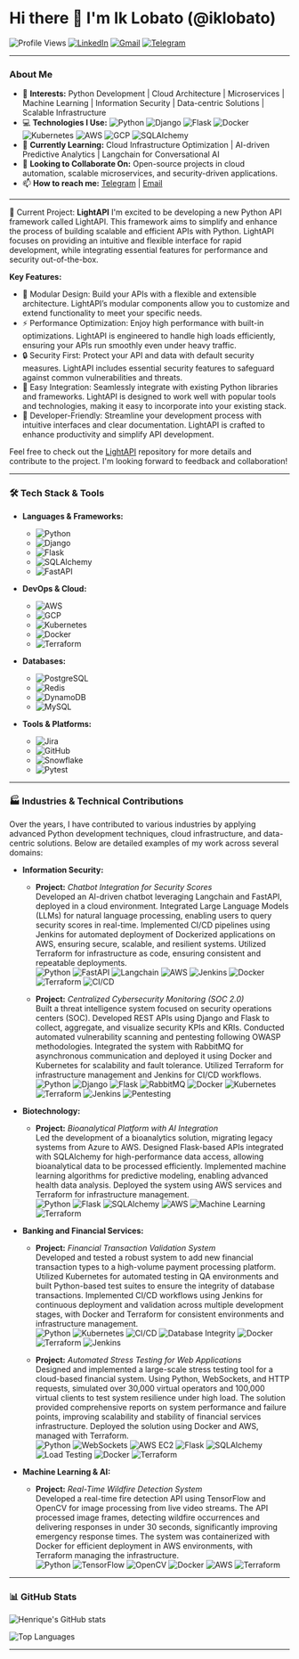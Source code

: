 # Hi there 👋 I'm Ik Lobato (@iklobato)

![Profile Views](https://komarev.com/ghpvc/?username=iklobato&color=brightgreen)
[![LinkedIn](https://img.shields.io/badge/LinkedIn-blue?style=flat-square&logo=linkedin)](https://www.linkedin.com/in/iklobato-sr-python/)
[![Gmail](https://img.shields.io/badge/Gmail-D14836?style=flat-square&logo=gmail&logoColor=white)](mailto:h.lobato001@gmail.com)
[![Telegram](https://img.shields.io/badge/Telegram-2CA5E0?style=flat-square&logo=telegram&logoColor=white)](https://t.me/iklobato)

---

### About Me

- 👀 **Interests:** Python Development | Cloud Architecture | Microservices | Machine Learning | Information Security | Data-centric Solutions | Scalable Infrastructure
- 💻 **Technologies I Use:** ![Python](https://img.shields.io/badge/-Python-3776AB?style=flat-square&logo=python&logoColor=white) ![Django](https://img.shields.io/badge/-Django-092E20?style=flat-square&logo=django&logoColor=white) ![Flask](https://img.shields.io/badge/-Flask-000000?style=flat-square&logo=flask&logoColor=white) ![Docker](https://img.shields.io/badge/-Docker-2496ED?style=flat-square&logo=docker&logoColor=white) ![Kubernetes](https://img.shields.io/badge/-Kubernetes-326CE5?style=flat-square&logo=kubernetes&logoColor=white) ![AWS](https://img.shields.io/badge/-AWS-FF9900?style=flat-square&logo=amazonaws&logoColor=white) ![GCP](https://img.shields.io/badge/-GCP-4285F4?style=flat-square&logo=googlecloud&logoColor=white) ![SQLAlchemy](https://img.shields.io/badge/-SQLAlchemy-CA0C00?style=flat-square&logo=python&logoColor=white)
- 🌱 **Currently Learning:** Cloud Infrastructure Optimization | AI-driven Predictive Analytics | Langchain for Conversational AI
- 💞️ **Looking to Collaborate On:** Open-source projects in cloud automation, scalable microservices, and security-driven applications.
- 📫 **How to reach me:** [Telegram](https://t.me/iklobato) | [Email](mailto:h.lobato001@gmail.com)

---

🚀 Current Project: **LightAPI**
I'm excited to be developing a new Python API framework called LightAPI. This framework aims to simplify and enhance the process of building scalable and efficient APIs with Python. LightAPI focuses on providing an intuitive and flexible interface for rapid development, while integrating essential features for performance and security out-of-the-box.

**Key Features:**
- 🌟 Modular Design: Build your APIs with a flexible and extensible architecture. LightAPI’s modular components allow you to customize and extend functionality to meet your specific needs.
- ⚡ Performance Optimization: Enjoy high performance with built-in optimizations. LightAPI is engineered to handle high loads efficiently, ensuring your APIs run smoothly even under heavy traffic.
- 🔒 Security First: Protect your API and data with default security measures. LightAPI includes essential security features to safeguard against common vulnerabilities and threats.
- 🔗 Easy Integration: Seamlessly integrate with existing Python libraries and frameworks. LightAPI is designed to work well with popular tools and technologies, making it easy to incorporate into your existing stack.
- 🔧 Developer-Friendly: Streamline your development process with intuitive interfaces and clear documentation. LightAPI is crafted to enhance productivity and simplify API development.

Feel free to check out the [LightAPI](https://github.com/henriqueblobato/LightAPI) repository for more details and contribute to the project. I'm looking forward to feedback and collaboration!

---

### 🛠 Tech Stack & Tools

- **Languages & Frameworks:**
    - ![Python](https://img.shields.io/badge/-Python-3776AB?style=flat-square&logo=python&logoColor=white)
    - ![Django](https://img.shields.io/badge/-Django-092E20?style=flat-square&logo=django&logoColor=white)
    - ![Flask](https://img.shields.io/badge/-Flask-000000?style=flat-square&logo=flask&logoColor=white)
    - ![SQLAlchemy](https://img.shields.io/badge/-SQLAlchemy-CA0C00?style=flat-square&logo=python&logoColor=white)
    - ![FastAPI](https://img.shields.io/badge/-FastAPI-009688?style=flat-square&logo=fastapi&logoColor=white)
  
- **DevOps & Cloud:**
    - ![AWS](https://img.shields.io/badge/-AWS-FF9900?style=flat-square&logo=amazonaws&logoColor=white)
    - ![GCP](https://img.shields.io/badge/-GCP-4285F4?style=flat-square&logo=googlecloud&logoColor=white)
    - ![Kubernetes](https://img.shields.io/badge/-Kubernetes-326CE5?style=flat-square&logo=kubernetes&logoColor=white)
    - ![Docker](https://img.shields.io/badge/-Docker-2496ED?style=flat-square&logo=docker&logoColor=white)
    - ![Terraform](https://img.shields.io/badge/-Terraform-623CE4?style=flat-square&logo=terraform&logoColor=white)

- **Databases:**
    - ![PostgreSQL](https://img.shields.io/badge/-PostgreSQL-4169E1?style=flat-square&logo=postgresql&logoColor=white)
    - ![Redis](https://img.shields.io/badge/-Redis-DC382D?style=flat-square&logo=redis&logoColor=white)
    - ![DynamoDB](https://img.shields.io/badge/-DynamoDB-4053D6?style=flat-square&logo=amazon-dynamodb&logoColor=white)
    - ![MySQL](https://img.shields.io/badge/-MySQL-4479A1?style=flat-square&logo=mysql&logoColor=white)

- **Tools & Platforms:**
    - ![Jira](https://img.shields.io/badge/-Jira-0052CC?style=flat-square&logo=jira&logoColor=white)
    - ![GitHub](https://img.shields.io/badge/-GitHub-181717?style=flat-square&logo=github)
    - ![Snowflake](https://img.shields.io/badge/-Snowflake-29B5E8?style=flat-square&logo=snowflake&logoColor=white)
    - ![Pytest](https://img.shields.io/badge/-Pytest-0A9EDC?style=flat-square&logo=pytest)

---

### 🏭 Industries & Technical Contributions

Over the years, I have contributed to various industries by applying advanced Python development techniques, cloud infrastructure, and data-centric solutions. Below are detailed examples of my work across several domains:

- **Information Security:**
    - **Project:** *Chatbot Integration for Security Scores*  
      Developed an AI-driven chatbot leveraging Langchain and FastAPI, deployed in a cloud environment. Integrated Large Language Models (LLMs) for natural language processing, enabling users to query security scores in real-time. Implemented CI/CD pipelines using Jenkins for automated deployment of Dockerized applications on AWS, ensuring secure, scalable, and resilient systems. Utilized Terraform for infrastructure as code, ensuring consistent and repeatable deployments.  
      ![Python](https://img.shields.io/badge/-Python-3776AB?style=flat-square&logo=python&logoColor=white) ![FastAPI](https://img.shields.io/badge/-FastAPI-009688?style=flat-square&logo=fastapi&logoColor=white) ![Langchain](https://img.shields.io/badge/-Langchain-000000?style=flat-square) ![AWS](https://img.shields.io/badge/-AWS-FF9900?style=flat-square&logo=amazonaws&logoColor=white) ![Jenkins](https://img.shields.io/badge/-Jenkins-D24939?style=flat-square&logo=jenkins&logoColor=white) ![Docker](https://img.shields.io/badge/-Docker-2496ED?style=flat-square&logo=docker&logoColor=white) ![Terraform](https://img.shields.io/badge/-Terraform-7B42BC?style=flat-square&logo=terraform&logoColor=white) ![CI/CD](https://img.shields.io/badge/-CI%2FCD-239120?style=flat-square&logo=ci-cd)

    - **Project:** *Centralized Cybersecurity Monitoring (SOC 2.0)*  
      Built a threat intelligence system focused on security operations centers (SOC). Developed REST APIs using Django and Flask to collect, aggregate, and visualize security KPIs and KRIs. Conducted automated vulnerability scanning and pentesting following OWASP methodologies. Integrated the system with RabbitMQ for asynchronous communication and deployed it using Docker and Kubernetes for scalability and fault tolerance. Utilized Terraform for infrastructure management and Jenkins for CI/CD workflows.  
      ![Python](https://img.shields.io/badge/-Python-3776AB?style=flat-square&logo=python&logoColor=white) ![Django](https://img.shields.io/badge/-Django-092E20?style=flat-square&logo=django&logoColor=white) ![Flask](https://img.shields.io/badge/-Flask-000000?style=flat-square&logo=flask&logoColor=white) ![RabbitMQ](https://img.shields.io/badge/-RabbitMQ-FF6600?style=flat-square&logo=rabbitmq&logoColor=white) ![Docker](https://img.shields.io/badge/-Docker-2496ED?style=flat-square&logo=docker&logoColor=white) ![Kubernetes](https://img.shields.io/badge/-Kubernetes-326CE5?style=flat-square&logo=kubernetes&logoColor=white) ![Terraform](https://img.shields.io/badge/-Terraform-7B42BC?style=flat-square&logo=terraform&logoColor=white) ![Jenkins](https://img.shields.io/badge/-Jenkins-D24939?style=flat-square&logo=jenkins&logoColor=white) ![Pentesting](https://img.shields.io/badge/-Pentesting-239120?style=flat-square&logo=pentest)

- **Biotechnology:**
    - **Project:** *Bioanalytical Platform with AI Integration*  
      Led the development of a bioanalytics solution, migrating legacy systems from Azure to AWS. Designed Flask-based APIs integrated with SQLAlchemy for high-performance data access, allowing bioanalytical data to be processed efficiently. Implemented machine learning algorithms for predictive modeling, enabling advanced health data analysis. Deployed the system using AWS services and Terraform for infrastructure management.  
      ![Python](https://img.shields.io/badge/-Python-3776AB?style=flat-square&logo=python&logoColor=white) ![Flask](https://img.shields.io/badge/-Flask-000000?style=flat-square&logo=flask&logoColor=white) ![SQLAlchemy](https://img.shields.io/badge/-SQLAlchemy-CA0C00?style=flat-square&logo=python&logoColor=white) ![AWS](https://img.shields.io/badge/-AWS-FF9900?style=flat-square&logo=amazonaws&logoColor=white) ![Machine Learning](https://img.shields.io/badge/-Machine%20Learning-FF6F00?style=flat-square&logo=machine-learning&logoColor=white) ![Terraform](https://img.shields.io/badge/-Terraform-7B42BC?style=flat-square&logo=terraform&logoColor=white)

- **Banking and Financial Services:**
    - **Project:** *Financial Transaction Validation System*  
      Developed and tested a robust system to add new financial transaction types to a high-volume payment processing platform. Utilized Kubernetes for automated testing in QA environments and built Python-based test suites to ensure the integrity of database transactions. Implemented CI/CD workflows using Jenkins for continuous deployment and validation across multiple development stages, with Docker and Terraform for consistent environments and infrastructure management.  
      ![Python](https://img.shields.io/badge/-Python-3776AB?style=flat-square&logo=python&logoColor=white) ![Kubernetes](https://img.shields.io/badge/-Kubernetes-326CE5?style=flat-square&logo=kubernetes&logoColor=white) ![CI/CD](https://img.shields.io/badge/-CI%2FCD-239120?style=flat-square&logo=ci-cd) ![Database Integrity](https://img.shields.io/badge/-Database%20Integrity-239120?style=flat-square&logo=database) ![Docker](https://img.shields.io/badge/-Docker-2496ED?style=flat-square&logo=docker&logoColor=white) ![Terraform](https://img.shields.io/badge/-Terraform-7B42BC?style=flat-square&logo=terraform&logoColor=white) ![Jenkins](https://img.shields.io/badge/-Jenkins-D24939?style=flat-square&logo=jenkins&logoColor=white)

    - **Project:** *Automated Stress Testing for Web Applications*  
      Designed and implemented a large-scale stress testing tool for a cloud-based financial system. Using Python, WebSockets, and HTTP requests, simulated over 30,000 virtual operators and 100,000 virtual clients to test system resilience under high load. The solution provided comprehensive reports on system performance and failure points, improving scalability and stability of financial services infrastructure. Deployed the solution using Docker and AWS, managed with Terraform.  
      ![Python](https://img.shields.io/badge/-Python-3776AB?style=flat-square&logo=python&logoColor=white) ![WebSockets](https://img.shields.io/badge/-WebSockets-000000?style=flat-square&logo=websockets&logoColor=white) ![AWS EC2](https://img.shields.io/badge/-AWS%20EC2-FF9900?style=flat-square&logo=amazon-ec2&logoColor=white) ![Flask](https://img.shields.io/badge/-Flask-000000?style=flat-square&logo=flask&logoColor=white) ![SQLAlchemy](https://img.shields.io/badge/-SQLAlchemy-CA0C00?style=flat-square&logo=python&logoColor=white) ![Load Testing](https://img.shields.io/badge/-Load%20Testing-239120?style=flat-square&logo=load-testing) ![Docker](https://img.shields.io/badge/-Docker-2496ED?style=flat-square&logo=docker&logoColor=white) ![Terraform](https://img.shields.io/badge/-Terraform-7B42BC?style=flat-square&logo=terraform&logoColor=white)

- **Machine Learning & AI:**
    - **Project:** *Real-Time Wildfire Detection System*  
      Developed a real-time fire detection API using TensorFlow and OpenCV for image processing from live video streams. The API processed image frames, detecting wildfire occurrences and delivering responses in under 30 seconds, significantly improving emergency response times. The system was containerized with Docker for efficient deployment in AWS environments, with Terraform managing the infrastructure.  
      ![Python](https://img.shields.io/badge/-Python-3776AB?style=flat-square&logo=python&logoColor=white) ![TensorFlow](https://img.shields.io/badge/-TensorFlow-FF6F00?style=flat-square&logo=tensorflow&logoColor=white) ![OpenCV](https://img.shields.io/badge/-OpenCV-5C3EE8?style=flat-square&logo=opencv&logoColor=white) ![Docker](https://img.shields.io/badge/-Docker-2496ED?style=flat-square&logo=docker&logoColor=white) ![AWS](https://img.shields.io/badge/-AWS-FF9900?style=flat-square&logo=amazonaws&logoColor=white) ![Terraform](https://img.shields.io/badge/-Terraform-7B42BC?style=flat-square&logo=terraform&logoColor=white)


---

### 📊 GitHub Stats

![Henrique's GitHub stats](https://github-readme-stats.vercel.app/api?username=iklobato&show_icons=true&theme=radical)

![Top Languages](https://github-readme-stats.vercel.app/api/top-langs/?username=iklobato&layout=compact&theme=radical)

---
<!---
iklobato-w/iklobato-w is a ✨ special ✨ repository because its `README.md` (this file) appears on your GitHub profile.
You can click the Preview link to take a look at your changes.
--->

